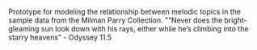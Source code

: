 Prototype for modeling the relationship between melodic topics in the sample data from the Milman Parry Collection. 
"“Never does the bright-gleaming sun look down with his rays,
     either while he’s climbing into the starry heavens” - Odyssey 11.5
